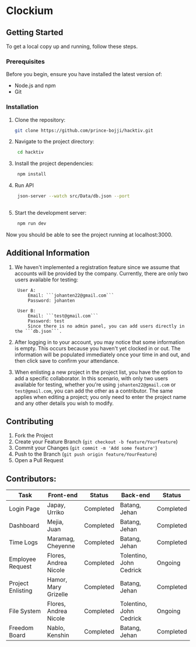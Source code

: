 # Clockium

## Getting Started

To get a local copy up and running, follow these steps. 

### Prerequisites

Before you begin, ensure you have installed the latest version of:

- Node.js and npm
- Git

### Installation

1. Clone the repository:
   ```bash
   git clone https://github.com/prince-bojji/hacktiv.git
   
2. Navigate to the project directory:
   ```bash
    cd hacktiv
   
3. Install the project dependencies:
   ```bash
    npm install
   
4. Run API
   ```bash
    json-server --watch src/Data/db.json --port 
    
5. Start the development server:
   ```bash
    npm run dev

Now you should be able to see the project running at localhost:3000. 

## Additional Information
1. We haven't implemented a registration feature since we assume that accounts will be provided by the company. Currently, there are only two users available for testing:

        User A:
            Email: ```johanten22@gmail.com```
            Password: johanten
   
        User B:
            Email: ```test@gmail.com```
            Password: test
            Since there is no admin panel, you can add users directly in the ```db.json```.

3. After logging in to your account, you may notice that some information is empty. This occurs because you haven't yet clocked in or out. The information will be populated immediately once your time in and out, and then click save to confirm your attendance.

4. When enlisting a new project in the project list, you have the option to add a specific collaborator. In this scenario, with only two users available for testing, whether you're using ```johanten22@gmail.com``` or ```test@gmail.com```, you can add the other as a contributor. The same applies when editing a project; you only need to enter the project name and any other details you wish to modify.

## Contributing

1. Fork the Project
2. Create your Feature Branch (`git checkout -b feature/YourFeature`)
3. Commit your Changes (`git commit -m 'Add some feature'`)
4. Push to the Branch (`git push origin feature/YourFeature`)
5. Open a Pull Request

## Contributors:
| Task  | Front-end | Status | Back-end | Status |
| ------------- | ------------- |  ------------- | ------------- | ------------- |
| Login Page  | Japay, Urriko  | Completed | Batang, Jehan | Completed |    
| Dashboard  | Mejia, Juan | Completed | Batang, Jehan | Completed |
| Time Logs  | Maramag, Cheyenne | Completed | Batang, Jehan | Completed |
| Employee Request | Flores, Andrea Nicole | Completed | Tolentino, John Cedrick | Ongoing |
| Project Enlisting  | Hamor, Mary Grizelle | Completed | Batang, Jehan | Completed |
| File System  | Flores, Andrea Nicole | Completed | Tolentino, John Cedrick | Ongoing |
| Freedom Board | Nablo, Kenshin |Completed | Batang, Jehan |Completed |

